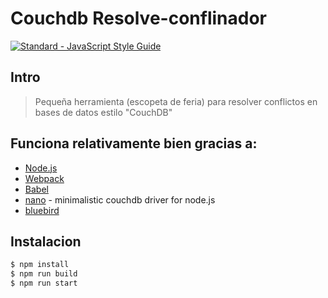 # Couchdb Resolve-conflinador

[![Standard - JavaScript Style Guide](https://cdn.rawgit.com/standard/standard/master/badge.svg)](https://github.com/standard/standard)

## Intro

> Pequeña herramienta (escopeta de feria) para resolver conflictos en bases de datos estilo "CouchDB"

## Funciona relativamente bien gracias a:

* [Node.js](https://nodejs.org/en/)
* [Webpack](https://webpack.js.org/)
* [Babel](https://github.com/babel/babel)
* [nano](https://github.com/apache/couchdb-nano) - minimalistic couchdb driver for node.js
* [bluebird](https://github.com/petkaantonov/bluebird)

## Instalacion

```sh
$ npm install
$ npm run build
$ npm run start
```
